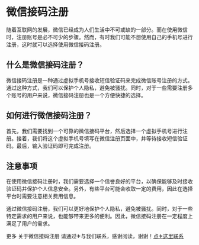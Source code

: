 # 微信接码注册

随着互联网的发展，微信已经成为人们生活中不可或缺的一部分。而在使用微信时，注册账号是必不可少的步骤。然而，有时我们可能不想使用自己的手机号进行注册，这时就可以选择使用微信接码注册。

## 什么是微信接码注册？

微信接码注册是一种通过虚拟手机号接收短信验证码来完成微信账号注册的方式。通过这种方式，我们可以保护个人隐私，避免被骚扰。同时，对于一些需要注册多个账号的用户来说，微信接码注册也是一个方便快捷的选择。

## 如何进行微信接码注册？

首先，我们需要找到一个可靠的微信接码平台，然后选择一个虚拟手机号进行注册。接着，我们将这个虚拟手机号填写在微信注册页面中，并等待接收短信验证码。最后，输入验证码即可完成注册。

## 注意事项

在使用微信接码注册时，我们需要选择一个信誉良好的平台，以确保能够及时接收验证码并保护个人信息安全。另外，有些平台可能会收取一定的费用，因此在选择平台时需要注意相关费用信息。

通过微信接码注册，我们可以更好地保护个人隐私，避免被骚扰。同时，对于一些特定需求的用户来说，也能够带来更多的便利。因此，微信接码注册在一定程度上满足了用户的需求。

更多 关于微信接码注册 请通过✈与我们联系，感谢阅读，谢谢！[点✈这里联系](https://lm.k02.cc)